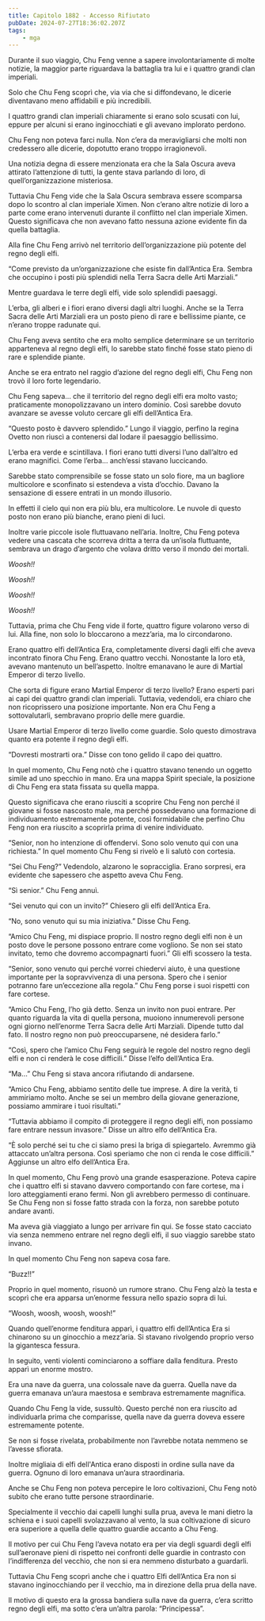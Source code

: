 ```yaml
---
title: Capitolo 1882 - Accesso Rifiutato
pubDate: 2024-07-27T18:36:02.207Z
tags:
    - mga
---
```


Durante il suo viaggio, Chu Feng venne a sapere involontariamente di molte notizie, la maggior parte riguardava la battaglia tra lui e i quattro grandi clan imperiali.

Solo che Chu Feng scoprì che, via via che si diffondevano, le dicerie diventavano meno affidabili e più incredibili.

I quattro grandi clan imperiali chiaramente si erano solo scusati con lui, eppure per alcuni si erano inginocchiati e gli avevano implorato perdono.

Chu Feng non poteva farci nulla. Non c’era da meravigliarsi che molti non credessero alle dicerie, dopotutto erano troppo irragionevoli.

Una notizia degna di essere menzionata era che la Sala Oscura aveva attirato l’attenzione di tutti, la gente stava parlando di loro, di quell’organizzazione misteriosa.

Tuttavia Chu Feng vide che la Sala Oscura sembrava essere scomparsa dopo lo scontro al clan imperiale Ximen. Non c’erano altre notizie di loro a parte come erano intervenuti durante il conflitto nel clan imperiale Ximen. Questo significava che non avevano fatto nessuna azione evidente fin da quella battaglia.

Alla fine Chu Feng arrivò nel territorio dell’organizzazione più potente del regno degli elfi.

“Come previsto da un’organizzazione che esiste fin dall’Antica Era. Sembra che occupino i posti più splendidi nella Terra Sacra delle Arti Marziali.”

Mentre guardava le terre degli elfi, vide solo splendidi paesaggi.

L’erba, gli alberi e i fiori erano diversi dagli altri luoghi. Anche se la Terra Sacra delle Arti Marziali era un posto pieno di rare e bellissime piante, ce n’erano troppe radunate qui.

Chu Feng aveva sentito che era molto semplice determinare se un territorio apparteneva al regno degli elfi, lo sarebbe stato finché fosse stato pieno di rare e splendide piante.

Anche se era entrato nel raggio d’azione del regno degli elfi, Chu Feng non trovò il loro forte legendario.

Chu Feng sapeva… che il territorio del regno degli elfi era molto vasto; praticamente monopolizzavano un intero dominio. Così sarebbe dovuto avanzare se avesse voluto cercare gli elfi dell’Antica Era.

“Questo posto è davvero splendido.” Lungo il viaggio, perfino la regina Ovetto non riuscì a contenersi dal lodare il paesaggio bellissimo.

L’erba era verde e scintillava. I fiori erano tutti diversi l’uno dall’altro ed erano magnifici. Come l’erba… anch’essi stavano luccicando.

Sarebbe stato comprensibile se fosse stato un solo fiore, ma un bagliore multicolore e sconfinato si estendeva a vista d’occhio. Davano la sensazione di essere entrati in un mondo illusorio.

In effetti il cielo qui non era più blu, era multicolore. Le nuvole di questo posto non erano più bianche, erano pieni di luci.

Inoltre varie piccole isole fluttuavano nell’aria. Inoltre, Chu Feng poteva vedere una cascata che scorreva dritta a terra da un’isola fluttuante, sembrava un drago d’argento che volava dritto verso il mondo dei mortali.

<em>Woosh!!

Woosh!!

Woosh!!

Woosh!!</em>

Tuttavia, prima che Chu Feng vide il forte, quattro figure volarono verso di lui. Alla fine, non solo lo bloccarono a mezz’aria, ma lo circondarono.

Erano quattro elfi dell’Antica Era, completamente diversi dagli elfi che aveva incontrato finora Chu Feng. Erano quattro vecchi. Nonostante la loro età, avevano mantenuto un bell’aspetto. Inoltre emanavano le aure di Martial Emperor di terzo livello.

Che sorta di figure erano Martial Emperor di terzo livello? Erano esperti pari ai capi dei quattro grandi clan imperiali. Tuttavia, vedendoli, era chiaro che non ricoprissero una posizione importante. Non era Chu Feng a sottovalutarli, sembravano proprio delle mere guardie.

Usare Martial Emperor di terzo livello come guardie. Solo questo dimostrava quanto era potente il regno degli elfi.

“Dovresti mostrarti ora.” Disse con tono gelido il capo dei quattro.

In quel momento, Chu Feng notò che i quattro stavano tenendo un oggetto simile ad uno specchio in mano. Era una mappa Spirit speciale, la posizione di Chu Feng era stata fissata su quella mappa.

Questo significava che erano riusciti a scoprire Chu Feng non perché il giovane si fosse nascosto male, ma perché possedevano una formazione di individuamento estremamente potente, così formidabile che perfino Chu Feng non era riuscito a scoprirla prima di venire individuato.

“Senior, non ho intenzione di offendervi. Sono solo venuto qui con una richiesta.” In quel momento Chu Feng si rivelò e li salutò con cortesia.

“Sei Chu Feng?” Vedendolo, alzarono le sopracciglia. Erano sorpresi, era evidente che sapessero che aspetto aveva Chu Feng.

“Sì senior.” Chu Feng annuì.

“Sei venuto qui con un invito?” Chiesero gli elfi dell’Antica Era.

“No, sono venuto qui su mia iniziativa.” Disse Chu Feng.

“Amico Chu Feng, mi dispiace proprio. Il nostro regno degli elfi non è un posto dove le persone possono entrare come vogliono. Se non sei stato invitato, temo che dovremo accompagnarti fuori.” Gli elfi scossero la testa.

“Senior, sono venuto qui perché vorrei chiedervi aiuto, è una questione importante per la sopravvivenza di una persona. Spero che i senior potranno fare un’eccezione alla regola.” Chu Feng porse i suoi rispetti con fare cortese.

“Amico Chu Feng, l’ho già detto. Senza un invito non puoi entrare. Per quanto riguarda la vita di quella persona, muoiono innumerevoli persone ogni giorno nell’enorme Terra Sacra delle Arti Marziali. Dipende tutto dal fato. Il nostro regno non può preoccuparsene, né desidera farlo.”

“Così, spero che l’amico Chu Feng seguirà le regole del nostro regno degli elfi e non ci renderà le cose difficili.” Disse l’elfo dell’Antica Era.

“Ma…” Chu Feng si stava ancora rifiutando di andarsene.

“Amico Chu Feng, abbiamo sentito delle tue imprese. A dire la verità, ti ammiriamo molto. Anche se sei un membro della giovane generazione, possiamo ammirare i tuoi risultati.”

“Tuttavia abbiamo il compito di proteggere il regno degli elfi, non possiamo fare entrare nessun invasore.” Disse un altro elfo dell’Antica Era.

“È solo perché sei tu che ci siamo presi la briga di spiegartelo. Avremmo già attaccato un’altra persona. Così speriamo che non ci renda le cose difficili.” Aggiunse un altro elfo dell’Antica Era.

In quel momento, Chu Feng provò una grande esasperazione. Poteva capire che i quattro elfi si stavano davvero comportando con fare cortese, ma i loro atteggiamenti erano fermi. Non gli avrebbero permesso di continuare. Se Chu Feng non si fosse fatto strada con la forza, non sarebbe potuto andare avanti.

Ma aveva già viaggiato a lungo per arrivare fin qui. Se fosse stato cacciato via senza nemmeno entrare nel regno degli elfi, il suo viaggio sarebbe stato invano.

In quel momento Chu Feng non sapeva cosa fare.

“Buzz!!”

Proprio in quel momento, risuonò un rumore strano. Chu Feng alzò la testa e scoprì che era apparsa un’enorme fessura nello spazio sopra di lui.

“Woosh, woosh, woosh, woosh!”

Quando quell’enorme fenditura apparì, i quattro elfi dell’Antica Era si chinarono su un ginocchio a mezz’aria. Si stavano rivolgendo proprio verso la gigantesca fessura.

In seguito, venti violenti cominciarono a soffiare dalla fenditura. Presto apparì un enorme mostro.

Era una nave da guerra, una colossale nave da guerra. Quella nave da guerra emanava un’aura maestosa e sembrava estremamente magnifica.

Quando Chu Feng la vide, sussultò. Questo perché non era riuscito ad individuarla prima che comparisse, quella nave da guerra doveva essere estremamente potente.

Se non si fosse rivelata, probabilmente non l’avrebbe notata nemmeno se l’avesse sfiorata.

Inoltre migliaia di elfi dell'Antica erano disposti in ordine sulla nave da guerra. Ognuno di loro emanava un’aura straordinaria.

Anche se Chu Feng non poteva percepire le loro coltivazioni, Chu Feng notò subito che erano tutte persone straordinarie.

Specialmente il vecchio dai capelli lunghi sulla prua, aveva le mani dietro la schiena e i suoi capelli svolazzavano al vento, la sua coltivazione di sicuro era superiore a quella delle quattro guardie accanto a Chu Feng.

Il motivo per cui Chu Feng l’aveva notato era per via degli sguardi degli elfi sull’aeronave pieni di rispetto nei confronti delle guardie in contrasto con l’indifferenza del vecchio, che non si era nemmeno disturbato a guardarli.

Tuttavia Chu Feng scoprì anche che i quattro Elfi dell’Antica Era non si stavano inginocchiando per il vecchio, ma in direzione della prua della nave.

Il motivo di questo era la grossa bandiera sulla nave da guerra, c’era scritto regno degli elfi, ma sotto c’era un’altra parola: “Principessa”.



